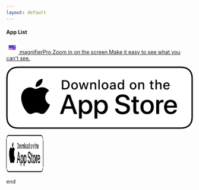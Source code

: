 ```yaml
---
layout: default
---
```


#### App List

[ ![](./magnifier/icon.png)   magnifierPro
Zoom in on the screen,Make it easy to see what you can't see.](./magnifier/magnifier)   

![AppStore](./AppStoreBadgeUSWhite.png)

<p> <img src="./AppStoreBadgeUSWhite.png" width="100" height="100" /></p>

end

